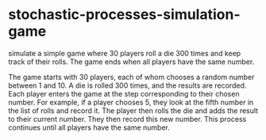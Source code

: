 # stochastic-processes-simulation-game
simulate a simple game where 30 players roll a die 300 times and keep track of their rolls. The game ends when all players have the same number.

The game starts with 30 players, each of whom chooses a random number between 1 and 10.
A die is rolled 300 times, and the results are recorded.
Each player enters the game at the step corresponding to their chosen number. For example, if a player chooses 5, they look at the fifth number in the list of rolls and record it.
The player then rolls the die and adds the result to their current number. They then record this new number.
This process continues until all players have the same number.
